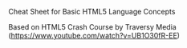 Cheat Sheet for Basic HTML5 Language Concepts

Based on HTML5 Crash Course by Traversy Media (https://www.youtube.com/watch?v=UB1O30fR-EE)
